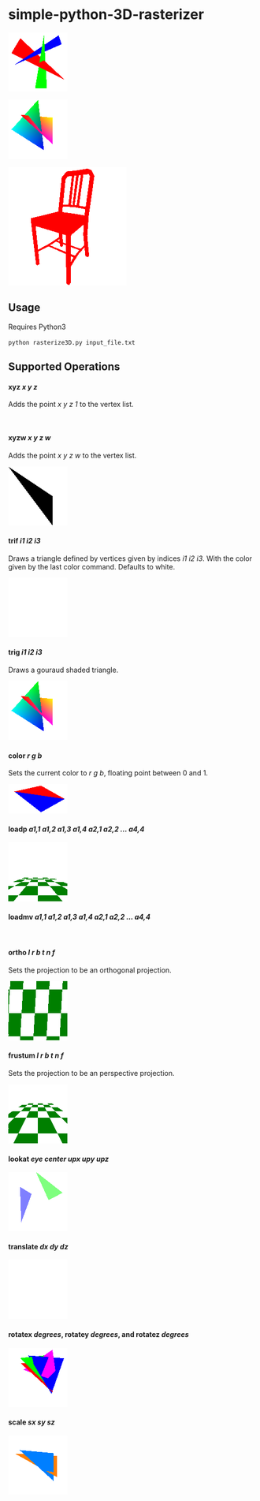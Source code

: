 # simple-python-3D-rasterizer

![](https://raw.githubusercontent.com/frostdpr/simple-python-3D-rasterizer/master/output/depth.png)

![](https://raw.githubusercontent.com/frostdpr/simple-python-3D-rasterizer/master/output/trig.png)

![](https://raw.githubusercontent.com/frostdpr/simple-python-3D-rasterizer/master/output/flatnormals.png)


## Usage

Requires Python3

`python rasterize3D.py input_file.txt`

## Supported Operations

#### xyz *x y z*

Adds the point *x y z 1* to the vertex list.

![]()

#### xyzw *x y z w*

Adds the point *x y z w* to the vertex list.

![](https://raw.githubusercontent.com/frostdpr/simple-python-3D-rasterizer/master/output/xyzw.png)

#### trif *i1 i2 i3*

Draws a triangle defined by vertices given by indices *i1 i2 i3*. With the color given by the last color command. Defaults to white.

![](https://raw.githubusercontent.com/frostdpr/simple-python-3D-rasterizer/master/output/trif.png)

#### trig *i1 i2 i3*

Draws a gouraud shaded triangle.

![](https://raw.githubusercontent.com/frostdpr/simple-python-3D-rasterizer/master/output/trig.png)

#### color *r g b*

Sets the current color to *r g b*, floating point between 0 and 1.

![](https://raw.githubusercontent.com/frostdpr/simple-python-3D-rasterizer/master/output/color.png)

#### loadp *a1,1 a1,2 a1,3 a1,4 a2,1 a2,2 … a4,4*

![](https://raw.githubusercontent.com/frostdpr/simple-python-3D-rasterizer/master/output/loadp.png)

#### loadmv *a1,1 a1,2 a1,3 a1,4 a2,1 a2,2 … a4,4*

![]()

#### ortho *l r b t n f*

Sets the projection to be an orthogonal projection.

![](https://raw.githubusercontent.com/frostdpr/simple-python-3D-rasterizer/master/output/ortho.png)

#### frustum *l r b t n f* 

Sets the projection to be an perspective projection.

![](https://raw.githubusercontent.com/frostdpr/simple-python-3D-rasterizer/master/output/frustum.png)

#### lookat *eye center upx upy upz*

![](https://raw.githubusercontent.com/frostdpr/simple-python-3D-rasterizer/master/output/lookat.png)

#### translate *dx dy dz*

![](https://raw.githubusercontent.com/frostdpr/simple-python-3D-rasterizer/master/output/translate.png)

#### rotatex *degrees*, rotatey *degrees*, and rotatez *degrees*

![](https://raw.githubusercontent.com/frostdpr/simple-python-3D-rasterizer/master/output/rotatex.png)

#### scale *sx sy sz*

![](https://raw.githubusercontent.com/frostdpr/simple-python-3D-rasterizer/master/output/scale.png)
